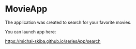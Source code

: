 # MovieApp



The application was created to search for your favorite movies.


You can launch app here: 

https://michal-skiba.github.io/seriesApp/search
